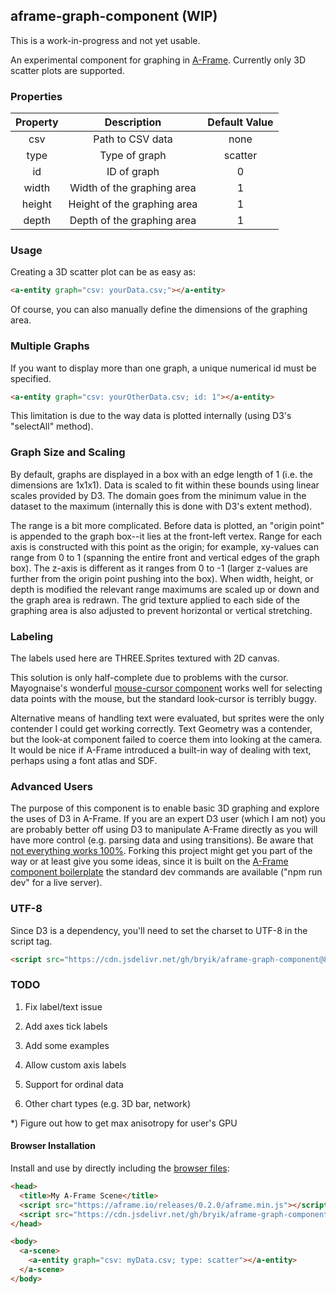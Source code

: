 ## aframe-graph-component (WIP)

This is a work-in-progress and not yet usable.

An experimental component for graphing in [A-Frame](https://aframe.io). Currently only 3D scatter plots are supported.

### Properties

| Property |         Description         | Default Value |
|:--------:|:---------------------------:|:-------------:|
|    csv   |       Path to CSV data      |      none     |
|   type   |        Type of graph        |    scatter    |
|    id    |         ID of graph         |       0       |
|   width  |  Width of the graphing area |       1       |
|  height  | Height of the graphing area |       1       |
|   depth  |  Depth of the graphing area |       1       |

### Usage

Creating a 3D scatter plot can be as easy as:

```html
<a-entity graph="csv: yourData.csv;"></a-entity>
```

Of course, you can also manually define the dimensions of the graphing area.

### Multiple Graphs

If you want to display more than one graph, a unique numerical id must be specified.

```html
<a-entity graph="csv: yourOtherData.csv; id: 1"></a-entity>
```

This limitation is due to the way data is plotted internally (using D3's "selectAll" method).

### Graph Size and Scaling

By default, graphs are displayed in a box with an edge length of 1 (i.e. the dimensions are 1x1x1). Data is scaled to fit within these bounds using linear scales provided by D3. The domain goes from the minimum value in the dataset to the maximum (internally this is done with D3's extent method).

The range is a bit more complicated. Before data is plotted, an "origin point" is appended to the graph box--it lies at the front-left vertex. Range for each axis is constructed with this point as the origin; for example, xy-values can range from 0 to 1 (spanning the entire front and vertical edges of the graph box). The z-axis is different as it ranges from 0 to -1 (larger z-values are further from the origin point pushing into the box). When width, height, or depth is modified the relevant range maximums are scaled up or down and the graph area is redrawn. The grid texture applied to each side of the graphing area is also adjusted to prevent horizontal or vertical stretching.

### Labeling

The labels used here are THREE.Sprites textured with 2D canvas.

This solution is only half-complete due to problems with the cursor. Mayognaise's wonderful [mouse-cursor component](https://github.com/mayognaise/aframe-mouse-cursor-component) works well for selecting data points with the mouse, but the standard look-cursor is terribly buggy.

Alternative means of handling text were evaluated, but sprites were the only contender I could get working correctly. Text Geometry was a contender, but the look-at component failed to coerce them into looking at the camera. It would be nice if A-Frame introduced a built-in way of dealing with text, perhaps using a font atlas and SDF.

### Advanced Users

The purpose of this component is to enable basic 3D graphing and explore the uses of D3 in A-Frame. If you are an expert D3 user (which I am not) you are probably better off using D3 to manipulate A-Frame directly as you will have more control (e.g. parsing data and using transitions). Be aware that [not everything works 100%](http://codepen.io/bryik/pen/ONdyJR). Forking this project might get you part of the way or at least give you some ideas, since it is built on the [A-Frame component boilerplate](https://github.com/ngokevin/aframe-component-boilerplate) the standard dev commands are available ("npm run dev" for a live server).

### UTF-8

Since D3 is a dependency, you'll need to set the charset to UTF-8 in the script tag.

```html
<script src="https://cdn.jsdelivr.net/gh/bryik/aframe-graph-component@856687ff0214cbbabef4189507af93c1f72ae4a9/dist/aframe-graph-component.min.js" charset="utf-8"></script>
```

### TODO

1) Fix label/text issue

2) Add axes tick labels

3) Add some examples

4) Allow custom axis labels

5) Support for ordinal data

6) Other chart types (e.g. 3D bar, network)

*) Figure out how to get max anisotropy for user's GPU

#### Browser Installation

Install and use by directly including the [browser files](dist):

```html
<head>
  <title>My A-Frame Scene</title>
  <script src="https://aframe.io/releases/0.2.0/aframe.min.js"></script>
  <script src="https://cdn.jsdelivr.net/gh/bryik/aframe-graph-component@856687ff0214cbbabef4189507af93c1f72ae4a9/dist/aframe-graph-component.min.js" charset="utf-8"></script>
</head>

<body>
  <a-scene>
    <a-entity graph="csv: myData.csv; type: scatter"></a-entity>
  </a-scene>
</body>
```
